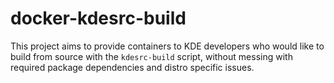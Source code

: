 docker-kdesrc-build
===================
This project aims to provide containers to KDE developers 
who would like to build from source with the `kdesrc-build` script, 
without messing with required package dependencies and distro specific issues.

